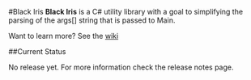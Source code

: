 #Black Iris
**Black Iris** is a C# utility library with a goal to simplifying the parsing of the args[] string that is passed to Main.

Want to learn more? See the [wiki](https://github.com/bobbyache/blackirisconsole/wiki)

##Current Status

No release yet. For more information check the release notes page.
